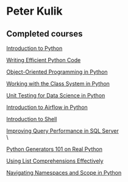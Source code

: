# Peter Kulik
## Completed courses
[Introduction to Python](https://www.datacamp.com/statement-of-accomplishment/course/e13f50e513082963f661abbb30ab6bff1fc20c9e)

[Writing Efficient Python Code](https://www.datacamp.com/statement-of-accomplishment/course/bd3eecaed5e5117e0be28b513ddbce40b4da02d0)

[Object-Oriented Programming in Python](https://www.datacamp.com/statement-of-accomplishment/course/586cc8d253296a8c9fc8be5538ed4ef7a2c8078e)

[Working with the Class System in Python](https://www.datacamp.com/statement-of-accomplishment/course/73339b9bddeecb27ae7c642d135ef5eb1ecb61b4)

[Unit Testing for Data Science in Python](https://www.datacamp.com/statement-of-accomplishment/course/f28b2aa6e66c09e8feb0a703e00f3bf30f3a6ed0)

[Introduction to Airflow in Python](https://www.datacamp.com/statement-of-accomplishment/course/e2f82dd628492ddf18858064f9a262380b91ca57)

[Introduction to Shell](https://www.datacamp.com/statement-of-accomplishment/course/fda6ee9bf5935efb364e5fc046e4096f23e9f8d6)

[Improving Query Performance in SQL Server](https://www.datacamp.com/statement-of-accomplishment/course/aeef2dfff6878b695185849781aa936ff947b346)
\
\

[Python Generators 101 on Real Python](https://realpython.com/certificates/43235829-d567-4c7f-8321-54aa3c390a03/)

[Using List Comprehensions Effectively](https://realpython.com/certificates/de32fb98-3bd2-4b8e-a35c-5140cd233e53/)

[Navigating Namespaces and Scope in Python](https://realpython.com/certificates/eb1308cb-b562-4262-90cb-6edaf0249687/)
